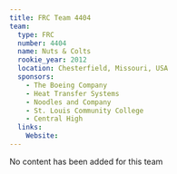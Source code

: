 ```yaml
---
title: FRC Team 4404
team:
  type: FRC
  number: 4404
  name: Nuts & Colts
  rookie_year: 2012
  location: Chesterfield, Missouri, USA
  sponsors:
    - The Boeing Company
    - Heat Transfer Systems
    - Noodles and Company
    - St. Louis Community College
    - Central High
  links:
    Website: 
---
```

No content has been added for this team